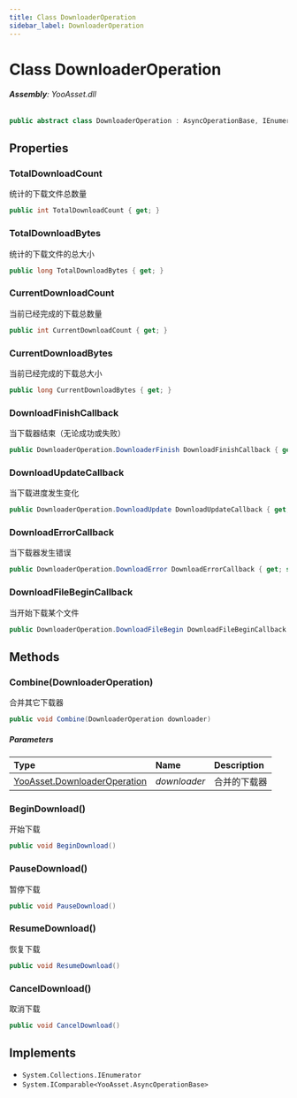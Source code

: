 ```yaml
---
title: Class DownloaderOperation
sidebar_label: DownloaderOperation
---
```

# Class DownloaderOperation


###### **Assembly**: YooAsset.dll

```csharp title="Declaration"
public abstract class DownloaderOperation : AsyncOperationBase, IEnumerator, IComparable<AsyncOperationBase>
```
## Properties
### TotalDownloadCount
统计的下载文件总数量

```csharp title="Declaration"
public int TotalDownloadCount { get; }
```
### TotalDownloadBytes
统计的下载文件的总大小

```csharp title="Declaration"
public long TotalDownloadBytes { get; }
```
### CurrentDownloadCount
当前已经完成的下载总数量

```csharp title="Declaration"
public int CurrentDownloadCount { get; }
```
### CurrentDownloadBytes
当前已经完成的下载总大小

```csharp title="Declaration"
public long CurrentDownloadBytes { get; }
```
### DownloadFinishCallback
当下载器结束（无论成功或失败）

```csharp title="Declaration"
public DownloaderOperation.DownloaderFinish DownloadFinishCallback { get; set; }
```
### DownloadUpdateCallback
当下载进度发生变化

```csharp title="Declaration"
public DownloaderOperation.DownloadUpdate DownloadUpdateCallback { get; set; }
```
### DownloadErrorCallback
当下载器发生错误

```csharp title="Declaration"
public DownloaderOperation.DownloadError DownloadErrorCallback { get; set; }
```
### DownloadFileBeginCallback
当开始下载某个文件

```csharp title="Declaration"
public DownloaderOperation.DownloadFileBegin DownloadFileBeginCallback { get; set; }
```
## Methods
### Combine(DownloaderOperation)
合并其它下载器

```csharp title="Declaration"
public void Combine(DownloaderOperation downloader)
```

##### Parameters

| Type | Name | Description |
|:--- |:--- |:--- |
| [YooAsset.DownloaderOperation](../YooAsset/DownloaderOperation.md) | *downloader* | 合并的下载器 |

### BeginDownload()
开始下载

```csharp title="Declaration"
public void BeginDownload()
```
### PauseDownload()
暂停下载

```csharp title="Declaration"
public void PauseDownload()
```
### ResumeDownload()
恢复下载

```csharp title="Declaration"
public void ResumeDownload()
```
### CancelDownload()
取消下载

```csharp title="Declaration"
public void CancelDownload()
```

## Implements

* `System.Collections.IEnumerator`
* `System.IComparable<YooAsset.AsyncOperationBase>`
